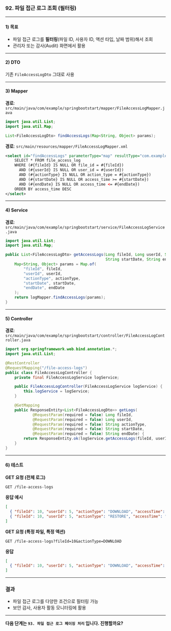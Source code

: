 ### 92. 파일 접근 로그 조회 (필터링)

---

#### 1) **목표**

* 파일 접근 로그를 **필터링**(파일 ID, 사용자 ID, 액션 타입, 날짜 범위)해서 조회
* 관리자 또는 감사(Audit) 화면에서 활용

---

#### 2) **DTO**

기존 `FileAccessLogDto` 그대로 사용

---

#### 3) **Mapper**

**경로**: `src/main/java/com/example/springbootstart/mapper/FileAccessLogMapper.java`

```java
import java.util.List;
import java.util.Map;

List<FileAccessLogDto> findAccessLogs(Map<String, Object> params);
```

**경로**: `src/main/resources/mapper/FileAccessLogMapper.xml`

```xml
<select id="findAccessLogs" parameterType="map" resultType="com.example.springbootstart.dto.FileAccessLogDto">
    SELECT * FROM file_access_log
    WHERE (#{fileId} IS NULL OR file_id = #{fileId})
      AND (#{userId} IS NULL OR user_id = #{userId})
      AND (#{actionType} IS NULL OR action_type = #{actionType})
      AND (#{startDate} IS NULL OR access_time >= #{startDate})
      AND (#{endDate} IS NULL OR access_time <= #{endDate})
    ORDER BY access_time DESC
</select>
```

---

#### 4) **Service**

**경로**: `src/main/java/com/example/springbootstart/service/FileAccessLogService.java`

```java
import java.util.List;
import java.util.Map;

public List<FileAccessLogDto> getAccessLogs(Long fileId, Long userId, String actionType,
                                            String startDate, String endDate) {
    Map<String, Object> params = Map.of(
        "fileId", fileId,
        "userId", userId,
        "actionType", actionType,
        "startDate", startDate,
        "endDate", endDate
    );
    return logMapper.findAccessLogs(params);
}
```

---

#### 5) **Controller**

**경로**: `src/main/java/com/example/springbootstart/controller/FileAccessLogController.java`

```java
import org.springframework.web.bind.annotation.*;
import java.util.List;

@RestController
@RequestMapping("/file-access-logs")
public class FileAccessLogController {
    private final FileAccessLogService logService;

    public FileAccessLogController(FileAccessLogService logService) {
        this.logService = logService;
    }

    @GetMapping
    public ResponseEntity<List<FileAccessLogDto>> getLogs(
            @RequestParam(required = false) Long fileId,
            @RequestParam(required = false) Long userId,
            @RequestParam(required = false) String actionType,
            @RequestParam(required = false) String startDate,
            @RequestParam(required = false) String endDate) {
        return ResponseEntity.ok(logService.getAccessLogs(fileId, userId, actionType, startDate, endDate));
    }
}
```

---

#### 6) **테스트**

**GET 요청 (전체 로그)**

```
GET /file-access-logs
```

**응답 예시**

```json
[
  { "fileId": 10, "userId": 5, "actionType": "DOWNLOAD", "accessTime": "2025-08-03T12:30:00" },
  { "fileId": 10, "userId": 5, "actionType": "RESTORE", "accessTime": "2025-08-03T12:31:00" }
]
```

**GET 요청 (특정 파일, 특정 액션)**

```
GET /file-access-logs?fileId=10&actionType=DOWNLOAD
```

**응답**

```json
[
  { "fileId": 10, "userId": 5, "actionType": "DOWNLOAD", "accessTime": "2025-08-03T12:30:00" }
]
```

---

### 결과

* 파일 접근 로그를 다양한 조건으로 필터링 가능
* 보안 감사, 사용자 활동 모니터링에 활용

---

**다음 단계는 `93. 파일 접근 로그 페이징 처리` 입니다. 진행할까요?**
